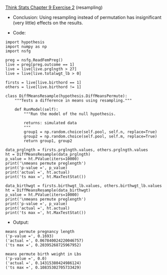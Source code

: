 [Think Stats Chapter 9 Exercise 2](http://greenteapress.com/thinkstats2/html/thinkstats2010.html#toc90) (resampling)

* Conclusion: Using resampling instead of permutation has insignificant (very little) effects on the results.

* Code:
```
import hypothesis
import numpy as np
import nsfg

preg = nsfg.ReadFemPreg()
live = preg[preg.outcome == 1]
live = live[live.prglngth > 27]
live = live[live.totalwgt_lb > 0]

firsts = live[live.birthord == 1]
others = live[live.birthord != 1]

class DiffMeansResample(hypothesis.DiffMeansPermute):
    """Tests a difference in means using resampling."""

    def RunModel(self):
        """Run the model of the null hypothesis.

        returns: simulated data
        """
        group1 = np.random.choice(self.pool, self.n, replace=True)
        group2 = np.random.choice(self.pool, self.m, replace=True)
        return group1, group2

data_prglngth = firsts.prglngth.values, others.prglngth.values
ht = DiffMeansResample(data_prglngth)
p_value = ht.PValue(iters=10000)
print('\nmeans permute preglength')
print('p-value =', p_value)
print('actual =', ht.actual)
print('ts max =', ht.MaxTestStat())

data_birthwgt = firsts.birthwgt_lb.values, others.birthwgt_lb.values
ht = DiffMeansResample(data_birthwgt)
p_value = ht.PValue(iters=10000)
print('\nmeans permute preglength')
print('p-value =', p_value)
print('actual =', ht.actual)
print('ts max =', ht.MaxTestStat())
```

* Output:
```
means permute pregnancy length
('p-value =', 0.1693)
('actual =', 0.067840024220046757)
('ts max =', 0.20395268725967952)

means permute birth weight in Lbs
('p-value =', 0.0)
('actual =', 0.14315380424986124)
('ts max =', 0.10835302705733429)
```
